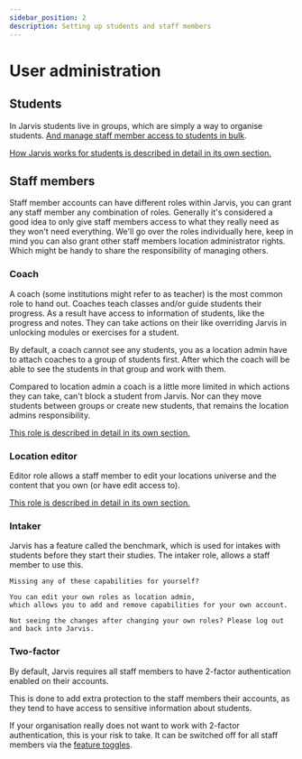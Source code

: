 ```yaml
---
sidebar_position: 2
description: Setting up students and staff members
---
```


# User administration

## Students

In Jarvis students live in groups, which are simply a way to organise students.
[And manage staff member access to students in bulk](#coach).

[How Jarvis works for students is described in detail in its own section.](../../students)

## Staff members

Staff member accounts can have different roles within Jarvis, you can grant any staff member any combination of roles.
Generally it's considered a good idea to only give staff members access to what they really
need as they won't need everything.
We'll go over the roles individually here,
keep in mind you can also grant other staff members location administrator rights.
Which might be handy to share the responsibility of managing others.

### Coach

A coach (some institutions might refer to as teacher) is the most common role to hand out.
Coaches teach classes and/or guide students their progress.
As a result have access to information of students, like the progress and notes.
They can take actions on their like overriding Jarvis in unlocking modules or exercises for a student.

By default, a coach cannot see any students, you as a location admin have to attach coaches to a group of students
first.
After which the coach will be able to see the students in that group and work with them.

Compared to location admin a coach is a little more limited in which actions they can take, can't block a student from
Jarvis. Nor can they move students between groups or create new students, that remains the location admins
responsibility.

[This role is described in detail in its own section.](../coaches/)

### Location editor

Editor role allows a staff member to edit your locations universe and the content that you own (or have edit access to).

[This role is described in detail in its own section.](../editor)

### Intaker

Jarvis has a feature called the benchmark, which is used for intakes with students before they start their studies.
The intaker role, allows a staff member to use this.

```info
Missing any of these capabilities for yourself? 

You can edit your own roles as location admin, 
which allows you to add and remove capabilities for your own account.

Not seeing the changes after changing your own roles? Please log out and back into Jarvis.
```

### Two-factor

By default, Jarvis requires all staff members to have 2-factor authentication enabled on their accounts.

This is done to add extra protection to the staff members their accounts,
as they tend to have access to sensitive information about students.

If your organisation really does not want to work with 2-factor authentication, this is your risk to take.
It can be switched off for all staff members via the [feature toggles](feature-toggles).
